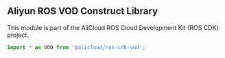 ## Aliyun ROS VOD Construct Library

This module is part of the AliCloud ROS Cloud Development Kit (ROS CDK) project.

```ts
import * as VOD from '@alicloud/ros-cdk-vod';
```
